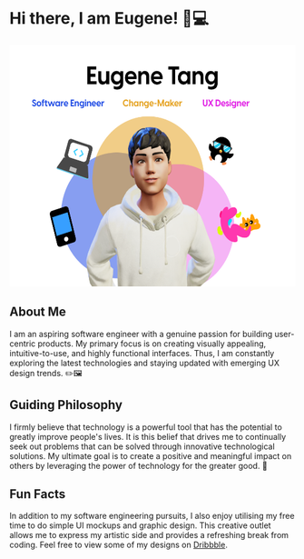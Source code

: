 # Hi there, I am Eugene! 👋💻

<p align="center">
  <img width="600" height="425" src="assets/graphic-cover.png">
</p>

## About Me
I am an aspiring software engineer with a genuine passion for building user-centric products. My primary focus is on creating visually appealing, intuitive-to-use, and highly functional interfaces. Thus, I am constantly exploring the latest technologies and staying updated with emerging UX design trends. ✏️🖼️

## Guiding Philosophy

I firmly believe that technology is a powerful tool that has the potential to greatly improve people's lives. It is this belief that drives me to continually seek out problems that can be solved through innovative technological solutions. My ultimate goal is to create a positive and meaningful impact on others by leveraging the power of technology for the greater good. 🥰

## Fun Facts
In addition to my software engineering pursuits, I also enjoy utilising my free time to do simple UI mockups and graphic design. This creative outlet allows me to express my artistic side and provides a refreshing break from coding. Feel free to view some of my designs on [Dribbble](https://dribbble.com/eugenetangkj).


